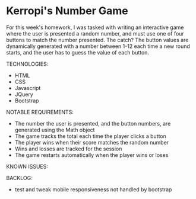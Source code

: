 # Kerropi's Number Game 
For this week's homework, I was tasked with writing an interactive game where the user is presented a random number, and must use one of four buttons to match the number presented. The catch? The button values are dynamically generated with a number between 1-12 each time a new round starts, and the user has to guess the value of each button. 



TECHNOLOGIES: 
<ul>
<li> HTML</li>
<li>CSS</li>
<li>Javascript</li>
<li>JQuery</li>
<li>Bootstrap</li>
</ul>

NOTABLE REQUIREMENTS: 
<ul>
<li>The number the user is presented, and the button numbers, are generated using the Math object</li>
<li>The game tracks the total each time the player clicks a button</li>
<li>The player wins when their score matches the random number</li>
<li>Wins and losses are tracked for the session</li>
<li>The game restarts automatically when the player wins or loses </li>
</ul>

KNOWN ISSUES: 


BACKLOG: 
<ul>
<li>test and tweak mobile responsiveness not handled by bootstrap</li>
</ul>